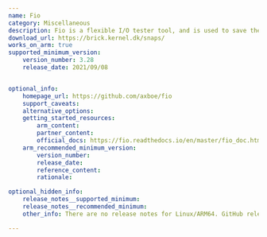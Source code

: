 ```yaml
---
name: Fio
category: Miscellaneous
description: Fio is a flexible I/O tester tool, and is used to save the hassle of writing special test case programs.
download_url: https://brick.kernel.dk/snaps/
works_on_arm: true
supported_minimum_version:
    version_number: 3.28
    release_date: 2021/09/08


optional_info:
    homepage_url: https://github.com/axboe/fio
    support_caveats:
    alternative_options:
    getting_started_resources:
        arm_content:
        partner_content:
        official_docs: https://fio.readthedocs.io/en/master/fio_doc.html#building
    arm_recommended_minimum_version:
        version_number:
        release_date:
        reference_content:
        rationale:

optional_hidden_info:
    release_notes__supported_minimum:
    release_notes__recommended_minimum:
    other_info: There are no release notes for Linux/ARM64. GitHub releases roll out msi for x86 and x64 only. However, fio can be built and installed from source from version 3.28 and above. The installation is verified with "fio --version". Before version 3.28, build fails commonly on both ARM64 and AMD64 to find linux/raw.h file.

---
```

